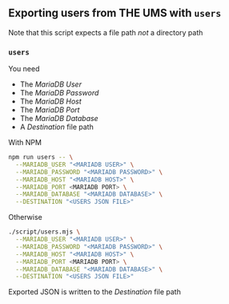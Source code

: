 ## Exporting users from THE UMS with `users`

Note that this script expects a file path _not_ a directory path

### `users`

You need

- The _MariaDB User_
- The _MariaDB Password_
- The _MariaDB Host_
- The _MariaDB Port_
- The _MariaDB Database_
- A _Destination_ file path

With NPM

```bash
npm run users -- \
  --MARIADB_USER "<MARIADB USER>" \
  --MARIADB_PASSWORD "<MARIADB PASSWORD>" \
  --MARIADB_HOST "<MARIADB HOST>" \
  --MARIADB_PORT <MARIADB PORT> \
  --MARIADB_DATABASE "<MARIADB DATABASE>" \
  --DESTINATION "<USERS JSON FILE>"
```

Otherwise

```bash
./script/users.mjs \
  --MARIADB_USER "<MARIADB USER>" \
  --MARIADB_PASSWORD "<MARIADB PASSWORD>" \
  --MARIADB_HOST "<MARIADB HOST>" \
  --MARIADB_PORT <MARIADB PORT> \
  --MARIADB_DATABASE "<MARIADB DATABASE>" \
  --DESTINATION "<USERS JSON FILE>"
```

Exported JSON is written to the _Destination_ file path
